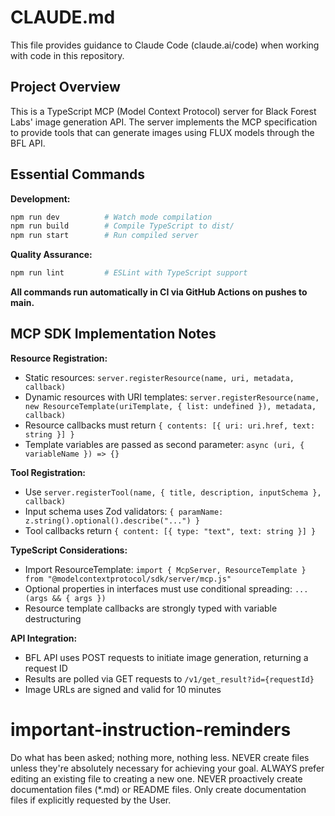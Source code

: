 # CLAUDE.md

This file provides guidance to Claude Code (claude.ai/code) when working with code in this repository.

## Project Overview

This is a TypeScript MCP (Model Context Protocol) server for Black Forest Labs' image generation API. The server implements the MCP specification to provide tools that can generate images using FLUX models through the BFL API.

## Essential Commands

**Development:**
```bash
npm run dev          # Watch mode compilation
npm run build        # Compile TypeScript to dist/
npm run start        # Run compiled server
```

**Quality Assurance:**
```bash
npm run lint         # ESLint with TypeScript support
```

**All commands run automatically in CI via GitHub Actions on pushes to main.**

## MCP SDK Implementation Notes

**Resource Registration:**
- Static resources: `server.registerResource(name, uri, metadata, callback)`
- Dynamic resources with URI templates: `server.registerResource(name, new ResourceTemplate(uriTemplate, { list: undefined }), metadata, callback)`
- Resource callbacks must return `{ contents: [{ uri: uri.href, text: string }] }`
- Template variables are passed as second parameter: `async (uri, { variableName }) => {}`

**Tool Registration:**
- Use `server.registerTool(name, { title, description, inputSchema }, callback)`
- Input schema uses Zod validators: `{ paramName: z.string().optional().describe("...") }`
- Tool callbacks return `{ content: [{ type: "text", text: string }] }`

**TypeScript Considerations:**
- Import ResourceTemplate: `import { McpServer, ResourceTemplate } from "@modelcontextprotocol/sdk/server/mcp.js"`
- Optional properties in interfaces must use conditional spreading: `...(args && { args })`
- Resource template callbacks are strongly typed with variable destructuring

**API Integration:**
- BFL API uses POST requests to initiate image generation, returning a request ID
- Results are polled via GET requests to `/v1/get_result?id={requestId}`
- Image URLs are signed and valid for 10 minutes

# important-instruction-reminders
Do what has been asked; nothing more, nothing less.
NEVER create files unless they're absolutely necessary for achieving your goal.
ALWAYS prefer editing an existing file to creating a new one.
NEVER proactively create documentation files (*.md) or README files. Only create documentation files if explicitly requested by the User.
